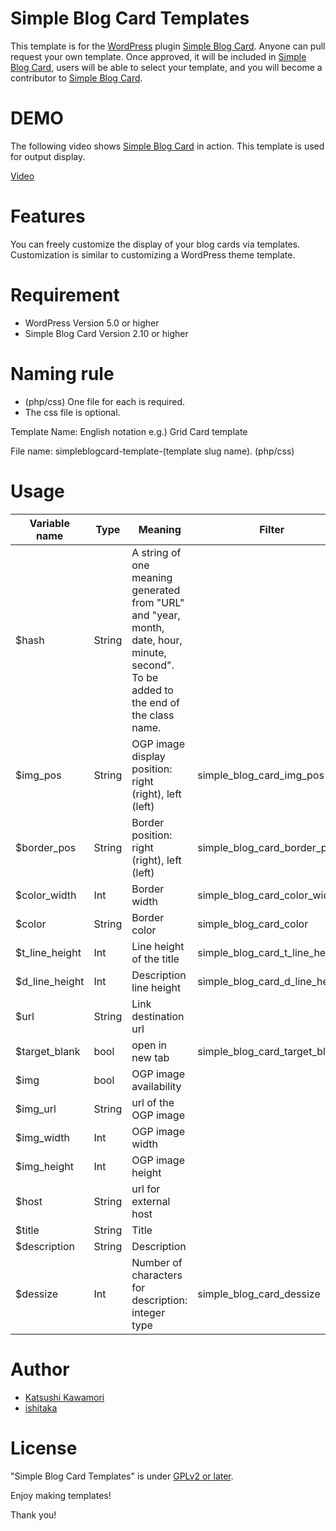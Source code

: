 # Simple Blog Card Templates

This template is for the [WordPress](https://wordpress.org/) plugin [Simple Blog Card](https://wordpress.org/plugins/simple-blog-card/).
Anyone can pull request your own template. Once approved, it will be included in [Simple Blog Card](https://wordpress.org/plugins/simple-blog-card/), users will be able to select your template, and you will become a contributor to [Simple Blog Card](https://wordpress.org/plugins/simple-blog-card/).

# DEMO

The following video shows [Simple Blog Card](https://wordpress.org/plugins/simple-blog-card/) in action. This template is used for output display.

[Video](https://blog.riverforest-wp.info/wordpress/wp-content/uploads/20191113/simple-blog-card-1.mp4)

# Features
You can freely customize the display of your blog cards via templates.
Customization is similar to customizing a WordPress theme template.

# Requirement

* WordPress Version 5.0 or higher
* Simple Blog Card Version 2.10 or higher

# Naming rule

* (php/css) One file for each is required.
* The css file is optional.

Template Name:
English notation
e.g.) Grid Card template

File name:
simpleblogcard-template-(template slug name). (php/css)

# Usage

| Variable name | Type | Meaning | Filter |
| --- | --- | --- | --- |
| $hash | String | A string of one meaning generated from "URL" and "year, month, date, hour, minute, second". To be added to the end of the class name. |  |
| $img_pos | String | OGP image display position: right (right), left (left) | simple_blog_card_img_pos |
| $border_pos | String | Border position: right (right), left (left) | simple_blog_card_border_pos |
| $color_width | Int | Border width | simple_blog_card_color_width |
| $color | String | Border color | simple_blog_card_color |
| $t_line_height | Int | Line height of the title | simple_blog_card_t_line_height |
| $d_line_height | Int | Description line height | simple_blog_card_d_line_height |
| $url | String | Link destination url |  |
| $target_blank | bool | open in new tab | simple_blog_card_target_blank |
| $img | bool | OGP image availability |  |
| $img_url | String | url of the OGP image |  |
| $img_width | Int | OGP image width |  |
| $img_height | Int | OGP image height |  |
| $host | String | url for external host |  |
| $title | String | Title |  |
| $description | String | Description |  |
| $dessize | Int | Number of characters for description: integer type | simple_blog_card_dessize |

# Author

* [Katsushi Kawamori](https://profiles.wordpress.org/katsushi-kawamori/)
* [ishitaka](https://profiles.wordpress.org/ishitaka/)

# License

"Simple Blog Card Templates" is under [GPLv2 or later](https://www.gnu.org/licenses/old-licenses/gpl-2.0.en.html).

Enjoy making templates!

Thank you!
